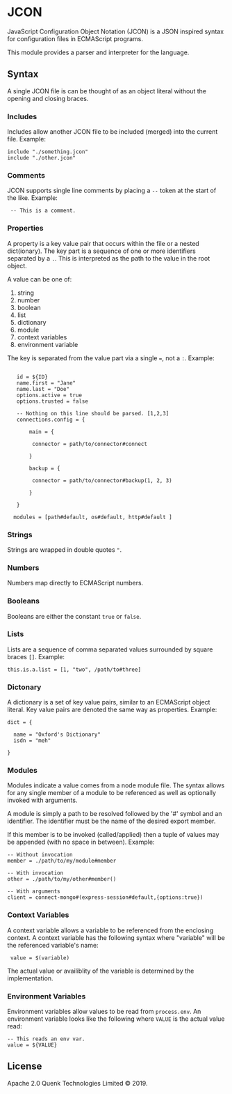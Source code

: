 
# JCON

JavaScript Configuration Object Notation (JCON) is a JSON inspired syntax for
configuration files in ECMAScript programs. 

This module provides a parser and interpreter for the language.

## Syntax

A single JCON file is can be thought of as an object literal without the opening
and closing braces.

### Includes

Includes allow another JCON file to be included (merged) into the current 
file. Example:

```jcon
include "./something.jcon"
include "./other.jcon"
```
### Comments

JCON supports single line comments by placing a `--` token at the start of the 
like. Example:

```jcon
 -- This is a comment.
```

### Properties

A property is a key value pair that occurs within the file or a nested 
dict(ionary). The key part is a sequence of one or more identifiers separated 
by a `.`. This is interpreted as the path to the value in the root object.

A value can be one of:
1. string
2. number
3. boolean
4. list
5. dictionary
6. module
7. context variables
8. environment variable

The key is separated from the value part via a single `=`, not a `:`. 
Example:

```jcon

   id = ${ID}
   name.first = "Jane"
   name.last = "Doe"
   options.active = true
   options.trusted = false

   -- Nothing on this line should be parsed. [1,2,3]
   connections.config = {

       main = {

        connector = path/to/connector#connect

       }

       backup = {

        connector = path/to/connector#backup(1, 2, 3)

       }

   }

  modules = [path#default, os#default, http#default ]

```

### Strings
Strings are wrapped in double quotes `"`.

### Numbers
Numbers map directly to ECMAScript numbers.

### Booleans
Booleans are either the constant `true` or `false`.

### Lists

Lists are a sequence of comma separated values surrounded by square braces `[]`.
Example:

```jcon
this.is.a.list = [1, "two", /path/to#three]
```

### Dictonary

A dictionary is a set of key value pairs, similar to an ECMAScript object
literal. Key value pairs are denoted the same way as properties. 
Example:

```jcon
dict = {

  name = "Oxford's Dictionary"
  isdn = "meh"

}
```

### Modules

Modules indicate a value comes from a node module file. 
The syntax allows for any single member of a module to be referenced as well as optionally invoked with arguments.

A module is simply a path to be resolved followed by the '#' symbol and
an identifier. The identifier must be the name of the desired export member.

If this member is to be invoked (called/applied) then a tuple of values may
be appended (with no space in between). Example:

```jcon
-- Without invocation
member = ./path/to/my/module#member

-- With invocation
other = ./path/to/my/other#member()

-- With arguments
client = connect-mongo#(express-session#default,{options:true})
```
### Context Variables
A context variable allows a variable to be referenced from the enclosing
context. A context variable has the following syntax where "variable" will
be the referenced variable's name:

```jcon
 value = $(variable)
```
The actual value or availiblity of the variable is determined by the 
implementation.

### Environment Variables

Environment variables allow values to be read from `process.env`. An
environment variable looks like the following where `VALUE` is the actual
value read:

```jcon
-- This reads an env var.
value = ${VALUE}
```

## License

Apache 2.0 Quenk Technologies Limited © 2019.
